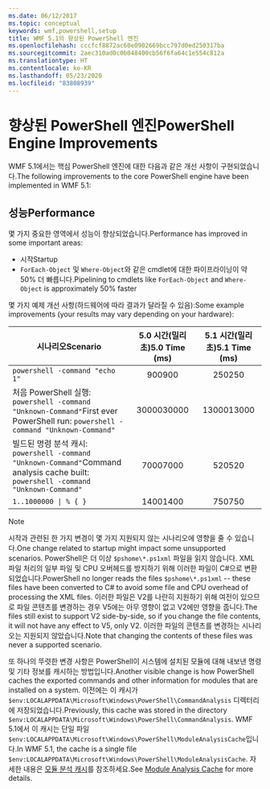 ```yaml
---
ms.date: 06/12/2017
ms.topic: conceptual
keywords: wmf,powershell,setup
title: WMF 5.1의 향상된 PowerShell 엔진
ms.openlocfilehash: cccfcf8872ac60e0902669bcc797d0ed250317ba
ms.sourcegitcommit: 2aec310ad0c0b048400cb56f6fa64c1e554c812a
ms.translationtype: HT
ms.contentlocale: ko-KR
ms.lasthandoff: 05/23/2020
ms.locfileid: "83808939"
---
```

# <a name="powershell-engine-improvements"></a><span data-ttu-id="267eb-103">향상된 PowerShell 엔진</span><span class="sxs-lookup"><span data-stu-id="267eb-103">PowerShell Engine Improvements</span></span>

<span data-ttu-id="267eb-104">WMF 5.1에서는 핵심 PowerShell 엔진에 대한 다음과 같은 개선 사항이 구현되었습니다.</span><span class="sxs-lookup"><span data-stu-id="267eb-104">The following improvements to the core PowerShell engine have been implemented in WMF 5.1:</span></span>

## <a name="performance"></a><span data-ttu-id="267eb-105">성능</span><span class="sxs-lookup"><span data-stu-id="267eb-105">Performance</span></span>

<span data-ttu-id="267eb-106">몇 가지 중요한 영역에서 성능이 향상되었습니다.</span><span class="sxs-lookup"><span data-stu-id="267eb-106">Performance has improved in some important areas:</span></span>

- <span data-ttu-id="267eb-107">시작</span><span class="sxs-lookup"><span data-stu-id="267eb-107">Startup</span></span>
- <span data-ttu-id="267eb-108">`ForEach-Object` 및 `Where-Object`와 같은 cmdlet에 대한 파이프라이닝이 약 50% 더 빠릅니다.</span><span class="sxs-lookup"><span data-stu-id="267eb-108">Pipelining to cmdlets like `ForEach-Object` and `Where-Object` is approximately 50% faster</span></span>

<span data-ttu-id="267eb-109">몇 가지 예제 개선 사항(하드웨어에 따라 결과가 달라질 수 있음):</span><span class="sxs-lookup"><span data-stu-id="267eb-109">Some example improvements (your results may vary depending on your hardware):</span></span>

| <span data-ttu-id="267eb-110">시나리오</span><span class="sxs-lookup"><span data-stu-id="267eb-110">Scenario</span></span> | <span data-ttu-id="267eb-111">5.0 시간(밀리초)</span><span class="sxs-lookup"><span data-stu-id="267eb-111">5.0 Time (ms)</span></span> | <span data-ttu-id="267eb-112">5.1 시간(밀리초)</span><span class="sxs-lookup"><span data-stu-id="267eb-112">5.1 Time (ms)</span></span> |
| -------- | :---------------: | :---------------: |
| `powershell -command "echo 1"` | <span data-ttu-id="267eb-113">900</span><span class="sxs-lookup"><span data-stu-id="267eb-113">900</span></span> | <span data-ttu-id="267eb-114">250</span><span class="sxs-lookup"><span data-stu-id="267eb-114">250</span></span> |
| <span data-ttu-id="267eb-115">처음 PowerShell 실행: `powershell -command "Unknown-Command"`</span><span class="sxs-lookup"><span data-stu-id="267eb-115">First ever PowerShell run: `powershell -command "Unknown-Command"`</span></span> | <span data-ttu-id="267eb-116">30000</span><span class="sxs-lookup"><span data-stu-id="267eb-116">30000</span></span> | <span data-ttu-id="267eb-117">13000</span><span class="sxs-lookup"><span data-stu-id="267eb-117">13000</span></span> |
| <span data-ttu-id="267eb-118">빌드된 명령 분석 캐시: `powershell -command "Unknown-Command"`</span><span class="sxs-lookup"><span data-stu-id="267eb-118">Command analysis cache built: `powershell -command "Unknown-Command"`</span></span> | <span data-ttu-id="267eb-119">7000</span><span class="sxs-lookup"><span data-stu-id="267eb-119">7000</span></span> | <span data-ttu-id="267eb-120">520</span><span class="sxs-lookup"><span data-stu-id="267eb-120">520</span></span> |
| <code>1..1000000 &#124; % { }</code> | <span data-ttu-id="267eb-121">1400</span><span class="sxs-lookup"><span data-stu-id="267eb-121">1400</span></span> | <span data-ttu-id="267eb-122">750</span><span class="sxs-lookup"><span data-stu-id="267eb-122">750</span></span> |

> [!NOTE]
> <span data-ttu-id="267eb-123">시작과 관련된 한 가지 변경이 몇 가지 지원되지 않는 시나리오에 영향을 줄 수 있습니다.</span><span class="sxs-lookup"><span data-stu-id="267eb-123">One change related to startup might impact some unsupported scenarios.</span></span> <span data-ttu-id="267eb-124">PowerShell은 더 이상 `$pshome\*.ps1xml` 파일을 읽지 않습니다. XML 파일 처리의 일부 파일 및 CPU 오버헤드를 방지하기 위해 이러한 파일이 C#으로 변환되었습니다.</span><span class="sxs-lookup"><span data-stu-id="267eb-124">PowerShell no longer reads the files `$pshome\*.ps1xml` -- these files have been converted to C# to avoid some file and CPU overhead of processing the XML files.</span></span> <span data-ttu-id="267eb-125">이러한 파일은 V2를 나란히 지원하기 위해 여전이 있으므로 파일 콘텐츠를 변경하는 경우 V5에는 아무 영향이 없고 V2에만 영향을 줍니다.</span><span class="sxs-lookup"><span data-stu-id="267eb-125">The files still exist to support V2 side-by-side, so if you change the file contents, it will not have any effect to V5, only V2.</span></span> <span data-ttu-id="267eb-126">이러한 파일의 콘텐츠를 변경하는 시나리오는 지원되지 않았습니다.</span><span class="sxs-lookup"><span data-stu-id="267eb-126">Note that changing the contents of these files was never a supported scenario.</span></span>

<span data-ttu-id="267eb-127">또 하나의 뚜렷한 변경 사항은 PowerShell이 시스템에 설치된 모듈에 대해 내보낸 명령 및 기타 정보를 캐시하는 방법입니다.</span><span class="sxs-lookup"><span data-stu-id="267eb-127">Another visible change is how PowerShell caches the exported commands and other information for modules that are installed on a system.</span></span> <span data-ttu-id="267eb-128">이전에는 이 캐시가 `$env:LOCALAPPDATA\Microsoft\Windows\PowerShell\CommandAnalysis` 디렉터리에 저장되었습니다.</span><span class="sxs-lookup"><span data-stu-id="267eb-128">Previously, this cache was stored in the directory `$env:LOCALAPPDATA\Microsoft\Windows\PowerShell\CommandAnalysis`.</span></span> <span data-ttu-id="267eb-129">WMF 5.1에서 이 캐시는 단일 파일 `$env:LOCALAPPDATA\Microsoft\Windows\PowerShell\ModuleAnalysisCache`입니다.</span><span class="sxs-lookup"><span data-stu-id="267eb-129">In WMF 5.1, the cache is a single file `$env:LOCALAPPDATA\Microsoft\Windows\PowerShell\ModuleAnalysisCache`.</span></span> <span data-ttu-id="267eb-130">자세한 내용은 [모듈 분석 캐시](release-notes.md#module-analysis-cache)를 참조하세요.</span><span class="sxs-lookup"><span data-stu-id="267eb-130">See [Module Analysis Cache](release-notes.md#module-analysis-cache) for more details.</span></span>

